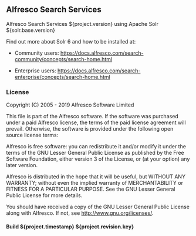 ## Alfresco Search Services

Alfresco Search Services ${project.version} using Apache Solr ${solr.base.version}

Find out more about Solr 6 and how to be installed at:

* Community users: https://docs.alfresco.com/search-community/concepts/search-home.html 

* Enterprise users: https://docs.alfresco.com/search-enterprise/concepts/search-home.html


### License
Copyright (C) 2005 - 2019 Alfresco Software Limited

This file is part of the Alfresco software. 
If the software was purchased under a paid Alfresco license, the terms of 
the paid license agreement will prevail.  Otherwise, the software is 
provided under the following open source license terms:

Alfresco is free software: you can redistribute it and/or modify
it under the terms of the GNU Lesser General Public License as published by
the Free Software Foundation, either version 3 of the License, or
(at your option) any later version.

Alfresco is distributed in the hope that it will be useful,
but WITHOUT ANY WARRANTY; without even the implied warranty of
MERCHANTABILITY or FITNESS FOR A PARTICULAR PURPOSE.  See the
GNU Lesser General Public License for more details.

You should have received a copy of the GNU Lesser General Public License
along with Alfresco. If not, see <http://www.gnu.org/licenses/>.

#### Build ${project.timestamp} ${project.revision.key}